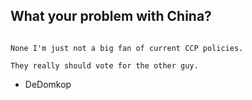 ## What your problem with China?
```

None I'm just not a big fan of current CCP policies.

They really should vote for the other guy.

```
- DeDomkop
